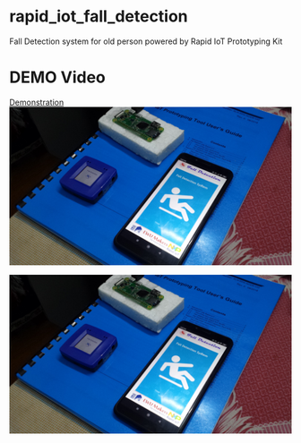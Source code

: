# rapid_iot_fall_detection
Fall Detection system for old person powered by Rapid IoT Prototyping Kit
# DEMO Video
[Demonstration](https://youtu.be/pwICgIhezWc)
[![Demonstration](/fall_pic.jpg)](https://youtu.be/pwICgIhezWc)


![The block diagram of the system.](/fall_pic.jpg)
